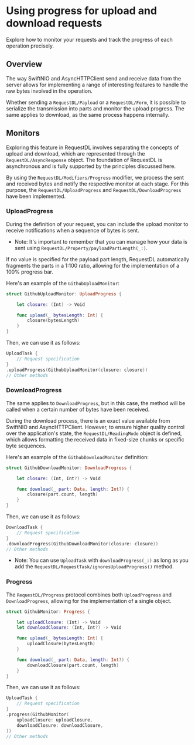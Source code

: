 # Using progress for upload and download requests

Explore how to monitor your requests and track the progress of each operation precisely.

## Overview

The way SwiftNIO and AsyncHTTPClient send and receive data from the server allows for implementing a range of interesting features to handle the raw bytes involved in the operation.

Whether sending a ``RequestDL/Payload`` or a ``RequestDL/Form``, it is possible to serialize the transmission into parts and monitor the upload progress. The same applies to download, as the same process happens internally.

## Monitors

Exploring this feature in RequestDL involves separating the concepts of upload and download, which are represented through the ``RequestDL/AsyncResponse`` object. The foundation of RequestDL is asynchronous and is fully supported by the principles discussed here.

By using the ``RequestDL/Modifiers/Progress`` modifier, we process the sent and received bytes and notify the respective monitor at each stage. For this purpose, the ``RequestDL/UploadProgress`` and ``RequestDL/DownloadProgress`` have been implemented.

### UploadProgress

During the definition of your request, you can include the upload monitor to receive notifications when a sequence of bytes is sent.

- Note: It's important to remember that you can manage how your data is sent using ``RequestDL/Property/payloadPartLength(_:)``.

If no value is specified for the payload part length, RequestDL automatically fragments the parts in a 1:100 ratio, allowing for the implementation of a 100% progress bar.

Here's an example of the `GithubUploadMonitor`:

```swift
struct GithubUploadMonitor: UploadProgress {

    let closure: (Int) -> Void

    func upload(_ bytesLength: Int) {
        closure(bytesLength)
    }
}
```

Then, we can use it as follows:

```swift
UploadTask {
    // Request specification
}
.uploadProgress(GithubUploadMonitor(closure: closure))
// Other methods
```

### DownloadProgress

The same applies to `DownloadProgress`, but in this case, the method will be called when a certain number of bytes have been received.

During the download process, there is an exact value available from SwiftNIO and AsyncHTTPClient. However, to ensure higher quality control over the application's state, the ``RequestDL/ReadingMode`` object is defined, which allows formatting the received data in fixed-size chunks or specific byte sequences.

Here's an example of the `GithubDownloadMonitor` definition:

```swift
struct GithubDownloadMonitor: DownloadProgress {

    let closure: (Int, Int?) -> Void

    func download(_ part: Data, length: Int?) {
        closure(part.count, length)
    }
}
```

Then, we can use it as follows:

```swift
DownloadTask {
    // Request specification
}
.downloadProgress(GithubDownloadMonitor(closure: closure))
// Other methods
```

- Note: You can use `UploadTask` with `downloadProgress(_:)` as long as you add the ``RequestDL/RequestTask/ignoresUploadProgress()`` method.

### Progress

The ``RequestDL/Progress`` protocol combines both `UploadProgress` and `DownloadProgress`, allowing for the implementation of a single object.

```swift
struct GithubMonitor: Progress {

    let uploadClosure: (Int) -> Void
    let downloadClosure: (Int, Int?) -> Void

    func upload(_ bytesLength: Int) {
        uploadClosure(bytesLength)
    }

    func download(_ part: Data, length: Int?) {
        downloadClosure(part.count, length)
    }
}
```

Then, we can use it as follows:

```swift
UploadTask {
    // Request specification
}
.progress(GithubMonitor(
    uploadClosure: uploadClosure,
    downloadClosure: downloadClosure,
))
// Other methods
```
